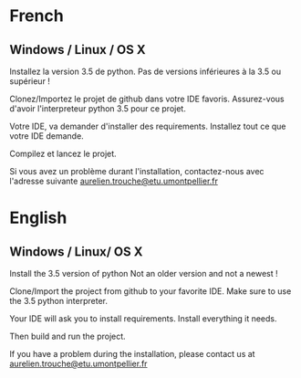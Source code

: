 # French

## Windows / Linux / OS X

Installez la version 3.5 de python.
Pas de versions inférieures à la 3.5 ou supérieur !

Clonez/Importez le projet de github dans votre IDE favoris.
Assurez-vous d'avoir l'interpreteur python 3.5 pour ce projet.

Votre IDE, va demander d'installer des requirements.
Installez tout ce que votre IDE demande.

Compilez et lancez le projet.

Si vous avez un problème durant l'installation, contactez-nous avec l'adresse suivante
aurelien.trouche@etu.umontpellier.fr




# English

## Windows / Linux/ OS X

Install the 3.5 version of python
Not an older version and not a newest !

Clone/Import the project from github to your favorite IDE.
Make sure to use the 3.5 python interpreter.

Your IDE will ask you to install requirements.
Install everything it needs.

Then build and run the project.

If you have a problem during the installation, please contact us at aurelien.trouche@etu.umontpellier.fr
